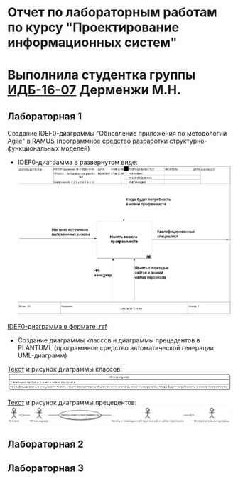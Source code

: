 # Отчет по лабораторным работам по курсу "Проектирование информационных систем"
# Выполнила студентка группы [ИДБ-16-07](https://github.com/stankin/design-1/wiki/list-idb-16-07)  Дерменжи М.Н.

## Лабораторная 1

Создание IDEF0-диаграммы "Обновление приложения по методологии Agile" в RAMUS (программное средство разработки структурно-функциональных моделей)
 * IDEF0-диаграмма в развернутом виде:
![none](https://github.com/Keksylka/RepositoryOtDermenzhi/blob/master/%D0%9B%D0%B0%D0%B1%D0%B01.jpg)

[IDEF0-диаграмма в формате .rsf](https://github.com/Keksylka/RepositoryOtDermenzhi/blob/master/Lab1.rsf)


* Создание диаграммы классов и диаграммы прецедентов в PLANTUML (программное средство автоматической генерации UML-диаграмм)

[Текст](https://github.com/Keksylka/RepositoryOtDermenzhi/blob/master/Plantuml) и рисунок диаграммы классов:
![none](https://github.com/Keksylka/RepositoryOtDermenzhi/blob/master/plant.png)

[Текст](https://github.com/Keksylka/RepositoryOtDermenzhi/blob/master/Plantuml2) и рисунок диаграммы прецедентов:
![none](https://github.com/Keksylka/RepositoryOtDermenzhi/blob/master/Plant2.png)


## Лабораторная 2

## Лабораторная 3
